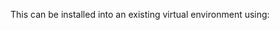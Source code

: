 This can be installed into an existing virtual environment using: 

  <html>
    <head>
      <title>pip install git+https://github.com/usnistgov/NIST_SG_SolarSim</title>
        </head>
